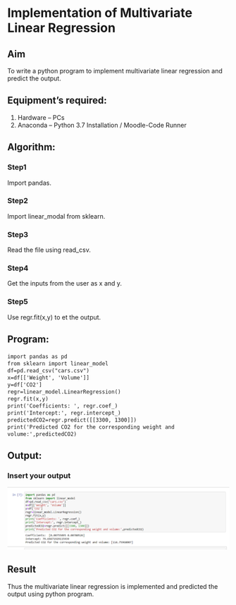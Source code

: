 # Implementation of Multivariate Linear Regression
## Aim
To write a python program to implement multivariate linear regression and predict the output.
## Equipment’s required:
1.	Hardware – PCs
2.	Anaconda – Python 3.7 Installation / Moodle-Code Runner
## Algorithm:
### Step1
Import pandas.
<br>

### Step2
Import linear_modal from sklearn.
<br>

### Step3
Read the file using read_csv.
<br>

### Step4
Get the inputs from the user as x and y.
<br>

### Step5
Use regr.fit(x,y) to et the output.
<br>

## Program:
```
import pandas as pd
from sklearn import linear_model
df=pd.read_csv("cars.csv")
x=df[['Weight', 'Volume']]
y=df['CO2']
regr=linear_model.LinearRegression()
regr.fit(x,y)
print('Coefficients: ', regr.coef_)
print('Intercept:', regr.intercept_)
predictedCO2=regr.predict([[3300, 1300]])
print('Predicted CO2 for the corresponding weight and volume:',predictedCO2)
```
## Output:

### Insert your output
![output](multi.png)
<br>

## Result
Thus the multivariate linear regression is implemented and predicted the output using python program.